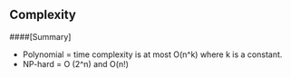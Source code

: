 ## Complexity

####[Summary]
* Polynomial = time complexity is at most O(n^k) where k is a constant.
* NP-hard = O (2^n) and O(n!)